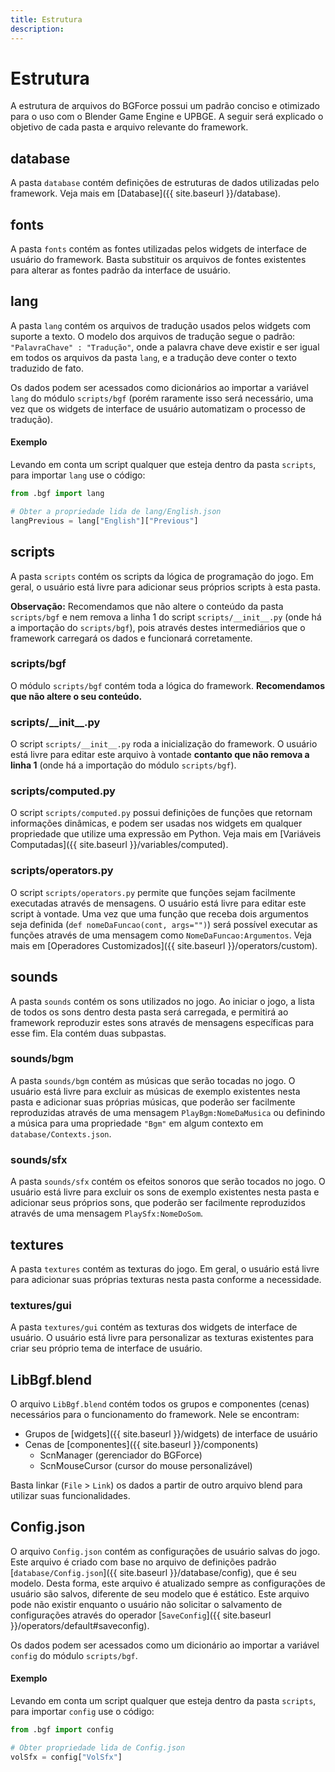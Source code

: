 ```yaml
---
title: Estrutura
description: 
---
```


# Estrutura
A estrutura de arquivos do BGForce possui um padrão conciso e otimizado para o uso com o Blender Game Engine e UPBGE.
A seguir será explicado o objetivo de cada pasta e arquivo relevante do framework.

## database
A pasta `database` contém definições de estruturas de dados utilizadas pelo framework. Veja mais em [Database]({{ site.baseurl }}/database).

## fonts
A pasta `fonts` contém as fontes utilizadas pelos widgets de interface de usuário do framework. Basta substituir 
os arquivos de fontes existentes para alterar as fontes padrão da interface de usuário.

## lang
A pasta `lang` contém os arquivos de tradução usados pelos widgets com suporte a texto. O modelo dos arquivos de 
tradução segue o padrão: `"PalavraChave" : "Tradução"`, onde a palavra chave deve existir e ser igual em todos 
os arquivos da pasta `lang`, e a tradução deve conter o texto traduzido de fato.

Os dados podem ser acessados como dicionários ao importar a variável `lang` do módulo `scripts/bgf` (porém raramente 
isso será necessário, uma vez que os widgets de interface de usuário automatizam o processo de tradução).

#### Exemplo
Levando em conta um script qualquer que esteja dentro da pasta `scripts`, para importar `lang` use o código:

```python
from .bgf import lang

# Obter a propriedade lida de lang/English.json
langPrevious = lang["English"]["Previous"]
```

## scripts
A pasta `scripts` contém os scripts da lógica de programação do jogo. Em geral, o usuário está livre para adicionar seus 
próprios scripts à esta pasta.

**Observação:** Recomendamos que não altere o conteúdo da pasta `scripts/bgf` e nem remova a 
linha 1 do script `scripts/__init__.py` (onde há a importação do `scripts/bgf`), pois através destes intermediários que 
o framework carregará os dados e funcionará corretamente.

### scripts/bgf
O módulo `scripts/bgf` contém toda a lógica do framework. **Recomendamos que não altere o seu conteúdo.**

### scripts/\_\_init\_\_.py
O script `scripts/__init__.py` roda a inicialização do framework. O usuário está livre para editar este arquivo à vontade 
**contanto que não remova a linha 1** (onde há a importação do módulo `scripts/bgf`).

### scripts/computed.py
O script `scripts/computed.py` possui definições de funções que retornam informações dinâmicas, 
e podem ser usadas nos widgets em qualquer propriedade que utilize uma expressão em Python. Veja mais em 
[Variáveis Computadas]({{ site.baseurl }}/variables/computed).

### scripts/operators.py
O script `scripts/operators.py` permite que funções sejam facilmente executadas através de mensagens. O usuário está livre para editar este script à vontade. 
Uma vez que uma função que receba dois argumentos seja definida (`def nomeDaFuncao(cont, args="")`) será possível 
executar as funções através de uma mensagem como `NomeDaFuncao:Argumentos`. Veja mais em 
[Operadores Customizados]({{ site.baseurl }}/operators/custom).

## sounds
A pasta `sounds` contém os sons utilizados no jogo. Ao iniciar o jogo, a lista de todos os sons dentro 
desta pasta será carregada, e permitirá ao framework reproduzir estes sons através de mensagens 
específicas para esse fim. Ela contém duas subpastas.

### sounds/bgm
A pasta `sounds/bgm` contém as músicas que serão tocadas no jogo. O usuário está livre para excluir 
as músicas de exemplo existentes nesta pasta e adicionar suas próprias músicas, que poderão ser 
facilmente reproduzidas através de uma mensagem `PlayBgm:NomeDaMusica` ou definindo a música para uma 
propriedade `"Bgm"` em algum contexto em `database/Contexts.json`.

### sounds/sfx
A pasta `sounds/sfx` contém os efeitos sonoros que serão tocados no jogo. O usuário está livre para excluir 
os sons de exemplo existentes nesta pasta e adicionar seus próprios sons, que poderão ser 
facilmente reproduzidos através de uma mensagem `PlaySfx:NomeDoSom`.

## textures
A pasta `textures` contém as texturas do jogo. Em geral, o usuário está livre para adicionar suas próprias texturas 
nesta pasta conforme a necessidade.

### textures/gui
A pasta `textures/gui` contém as texturas dos widgets de interface de usuário. O usuário está livre para personalizar 
as texturas existentes para criar seu próprio tema de interface de usuário.

## LibBgf.blend
O arquivo `LibBgf.blend` contém todos os grupos e componentes (cenas) necessários para o funcionamento do framework. Nele se encontram:

- Grupos de [widgets]({{ site.baseurl }}/widgets) de interface de usuário
- Cenas de [componentes]({{ site.baseurl }}/components)
    - ScnManager (gerenciador do BGForce)
    - ScnMouseCursor (cursor do mouse personalizável)

Basta linkar (`File` > `Link`) os dados a partir de outro arquivo blend para utilizar suas funcionalidades.

## Config.json
O arquivo `Config.json` contém as configurações de usuário salvas do jogo. Este arquivo é criado com base no arquivo de 
definições padrão [`database/Config.json`]({{ site.baseurl }}/database/config), que é seu modelo. Desta forma, este arquivo 
é atualizado sempre as configurações de usuário são salvos, diferente de seu modelo que é estático. Este arquivo pode 
não existir enquanto o usuário não solicitar o salvamento de configurações através do operador 
[`SaveConfig`]({{ site.baseurl }}/operators/default#saveconfig).

Os dados podem ser acessados como um dicionário ao importar a variável `config` do módulo `scripts/bgf`.

#### Exemplo
Levando em conta um script qualquer que esteja dentro da pasta `scripts`, para importar `config` use o código:

```python
from .bgf import config

# Obter propriedade lida de Config.json
volSfx = config["VolSfx"]
```